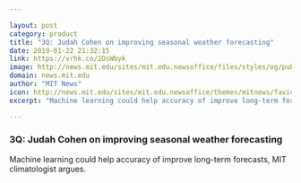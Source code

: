```yaml
---

layout: post
category: product
title: "3Q: Judah Cohen on improving seasonal weather forecasting"
date: 2019-01-22 21:32:15
link: https://vrhk.co/2DsWbyk
image: http://news.mit.edu/sites/mit.edu.newsoffice/files/styles/og/public/images/2019/MIT-3Q-Cohen.jpg
domain: news.mit.edu
author: "MIT News"
icon: http://news.mit.edu/sites/mit.edu.newsoffice/themes/mitnews/favicon.ico
excerpt: "Machine learning could help accuracy of improve long-term forecasts, MIT climatologist argues."

---
```


### 3Q: Judah Cohen on improving seasonal weather forecasting

Machine learning could help accuracy of improve long-term forecasts, MIT climatologist argues.